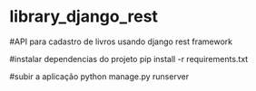 # library_django_rest

#API para cadastro de livros usando django rest framework

#instalar dependencias do projeto pip install -r requirements.txt

#subir a aplicação python manage.py runserver

